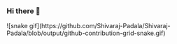 ### Hi there 👋

<div>
![snake gif](https://github.com/Shivaraj-Padala/Shivaraj-Padala/blob/output/github-contribution-grid-snake.gif)
</div>
